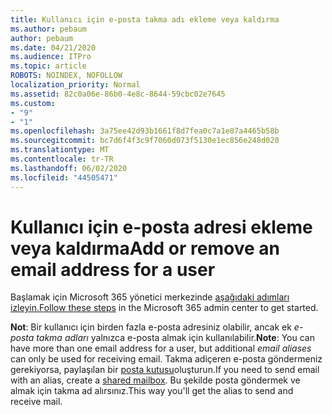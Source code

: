 ```yaml
---
title: Kullanıcı için e-posta takma adı ekleme veya kaldırma
ms.author: pebaum
author: pebaum
ms.date: 04/21/2020
ms.audience: ITPro
ms.topic: article
ROBOTS: NOINDEX, NOFOLLOW
localization_priority: Normal
ms.assetid: 82c0a06e-86b0-4e8c-8644-59cbc02e7645
ms.custom:
- "9"
- "1"
ms.openlocfilehash: 3a75ee42d93b1661f8d7fea0c7a1e87a4465b58b
ms.sourcegitcommit: bc7d6f4f3c9f7060d073f5130e1ec856e248d020
ms.translationtype: MT
ms.contentlocale: tr-TR
ms.lasthandoff: 06/02/2020
ms.locfileid: "44505471"
---
```

# <a name="add-or-remove-an-email-address-for-a-user"></a><span data-ttu-id="95d84-102">Kullanıcı için e-posta adresi ekleme veya kaldırma</span><span class="sxs-lookup"><span data-stu-id="95d84-102">Add or remove an email address for a user</span></span>

<span data-ttu-id="95d84-103">Başlamak için Microsoft 365 yönetici merkezinde [aşağıdaki adımları izleyin.](https://portal.office.com/AdminPortal/Home#/AssistedGuide/addemailoptions)</span><span class="sxs-lookup"><span data-stu-id="95d84-103">[Follow these steps](https://portal.office.com/AdminPortal/Home#/AssistedGuide/addemailoptions) in the Microsoft 365 admin center to get started.</span></span>

 <span data-ttu-id="95d84-104">**Not**: Bir kullanıcı için birden fazla e-posta adresiniz olabilir, ancak ek *e-posta takma adları* yalnızca e-posta almak için kullanılabilir.</span><span class="sxs-lookup"><span data-stu-id="95d84-104">**Note**: You can have more than one email address for a user, but additional  *email aliases*  can only be used for receiving email.</span></span> <span data-ttu-id="95d84-105">Takma adiçeren e-posta göndermeniz gerekiyorsa, paylaşılan bir [posta kutusu](https://docs.microsoft.com/microsoft-365/admin/email/create-a-shared-mailbox)oluşturun.</span><span class="sxs-lookup"><span data-stu-id="95d84-105">If you need to send email with an alias, create a [shared mailbox](https://docs.microsoft.com/microsoft-365/admin/email/create-a-shared-mailbox).</span></span> <span data-ttu-id="95d84-106">Bu şekilde posta göndermek ve almak için takma ad alırsınız.</span><span class="sxs-lookup"><span data-stu-id="95d84-106">This way you'll get the alias to send and receive mail.</span></span>
  